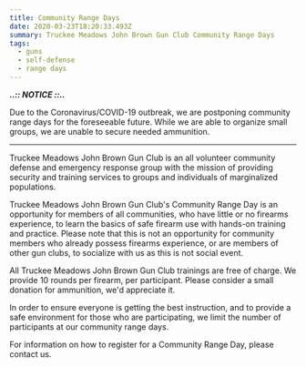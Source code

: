 ```yaml
---
title: Community Range Days
date: 2020-03-23T18:20:33.493Z
summary: Truckee Meadows John Brown Gun Club Community Range Days
tags:
  - guns
  - self-defense
  - range days
---
```

***..:: NOTICE ::..***

Due to the Coronavirus/COVID-19 outbreak, we are postponing community range days for the foreseeable future. While we are able to organize small groups, we are unable to secure needed ammunition.

<hr class="border-b-2 border-gray-900 w-48 mb-4" />

Truckee Meadows John Brown Gun Club is an all volunteer community defense and emergency response group with the mission of providing security and training services to groups and individuals of marginalized populations.

Truckee Meadows John Brown Gun Club's Community Range Day is an opportunity for members of all communities, who have little or no firearms experience, to learn the basics of safe firearm use with hands-on training and practice. Please note that this is not an opportunity for community members who already possess firearms experience, or are members of other gun clubs, to socialize with us as this is not social event.

All Truckee Meadows John Brown Gun Club trainings are free of charge. We provide 10 rounds per firearm, per participant. Please consider a small donation for ammunition, we'd appreciate it.

In order to ensure everyone is getting the best instruction, and to provide a safe environment for those who are participating, we limit the number of participants at our community range days.

For information on how to register for a Community Range Day, please contact us.